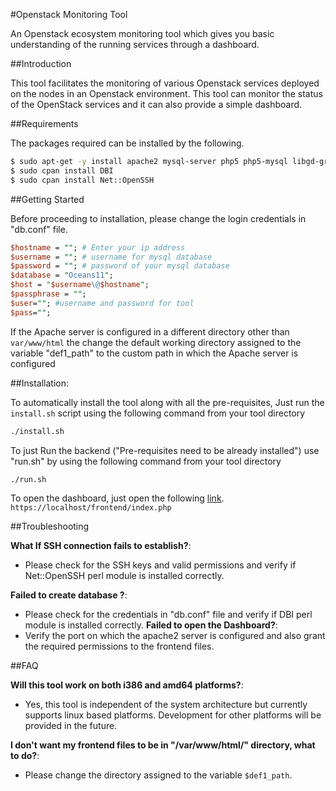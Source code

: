 #Openstack Monitoring Tool

An Openstack ecosystem monitoring tool which gives you basic understanding of the running services through a dashboard.


##Introduction

This tool facilitates the monitoring of various Openstack services deployed on the nodes in an
Openstack environment. This tool can monitor the status of the OpenStack services and it can also provide
a simple dashboard.

##Requirements

The packages required can be installed by the following.

```sh
$ sudo apt-get -y install apache2 mysql-server php5 php5-mysql libgd-graph-perl libapache2-mod-php5 cpanminus openssh-server
$ sudo cpan install DBI
$ sudo cpan install Net::OpenSSH
```

##Getting Started

Before proceeding to installation, please change the login credentials in "db.conf" file.

```perl
$hostname = ""; # Enter your ip address 
$username = ""; # username for mysql database
$password = ""; # password of your mysql database
$database = "Oceans11";
$host = "$username\@$hostname";
$passphrase = "";
$user=""; #username and password for tool
$pass="";
```

If the Apache server is configured in a different directory other than ````var/www/html````
the change the default working directory assigned to the variable "def1_path" to the custom 
path in which the Apache server is configured

##Installation:

To automatically install the tool along with all the pre-requisites, Just run the ````install.sh```` script using the following command from your tool directory
```sh
./install.sh
```
To just Run the backend ("Pre-requisites need to be already installed") use "run.sh" by using the following command from your tool directory
```sh
./run.sh
```
To open the dashboard, just open the following [link](`https://localhost/frontend/index.php).
````https://localhost/frontend/index.php ````

##Troubleshooting

**What If SSH connection fails to establish?**:
- Please check for the SSH keys and valid permissions and verify if Net::OpenSSH perl module is installed correctly.

**Failed to create database ?**:
- Please check for the credentials in "db.conf" file and verify if DBI perl module is installed correctly.
**Failed to open the Dashboard?**:
- Verify the port on which the apache2 server is configured and also grant the required permissions to the frontend files.

##FAQ

**Will this tool work on both i386 and amd64 platforms?**:
- Yes, this tool is independent of the system architecture but 
currently supports linux based platforms. Development for other
platforms will be provided in the future.

**I don't want my frontend files to be in "/var/www/html/" directory, 
what to do?**:
- Please change the directory assigned to the variable 
````$def1_path````. 

